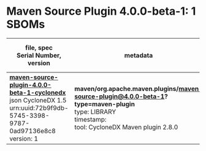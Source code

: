 Maven Source Plugin 4.0.0-beta-1: 1 SBOMs
=======

| file, spec<br>Serial Number, version| metadata | components<br>by type<br>- libs purl types |
| ----------------------------------- | -------- | ------------------------------------------ |
| **[maven-source-plugin-4.0.0-beta-1-cyclonedx](maven/org.apache.maven.plugins/maven-source-plugin/4.0.0-beta-1/maven-source-plugin-4.0.0-beta-1-cyclonedx.json)**<br>json CycloneDX 1.5<br>urn:uuid:72b9f9db-5745-3398-9787-0ad97136e8c8<br>version: 1 | **maven/org.apache.maven.plugins/maven-source-plugin@4.0.0-beta-1?type=maven-plugin**<br>type: LIBRARY<br>timestamp: <br>tool: CycloneDX Maven plugin 2.8.0 | 23<br>`library`: 23 <br>- `maven`: 23  |
